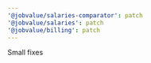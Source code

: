 ```yaml
---
'@jobvalue/salaries-comparator': patch
'@jobvalue/salaries': patch
'@jobvalue/billing': patch
---
```


Small fixes
